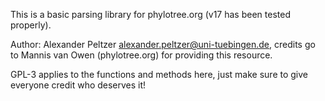 This is a basic parsing library for phylotree.org (v17 has been tested properly). 

Author: Alexander Peltzer alexander.peltzer@uni-tuebingen.de, credits go to Mannis van Owen (phylotree.org) for providing this resource. 

GPL-3 applies to the functions and methods here, just make sure to give everyone credit who deserves it!
